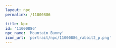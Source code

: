 ```yaml
---
layout: npc
permalink: /11000886

title: Npc
id: '11000886'
npc_name: 'Mountain Bunny'
icon_url: 'portrait/npc/11000886_rabbit2_p.png'
---
```


